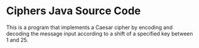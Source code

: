 # Ciphers Java Source Code
This is a program that implements a Caesar cipher by encoding and decoding the message input according to a shift of a specified key between 1 and 25.


